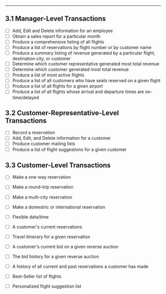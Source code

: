 
---------------------

## 3.1 Manager-Level Transactions
	
- [ ] Add, Edit and Delete information for an employee
- [ ] Obtain a sales report for a particular month
- [ ] Produce a comprehensive listing of all flights
- [ ] Produce a list of reservations by flight number or by customer name
- [ ] Produce a summary listing of revenue generated by a particular flight, destination city, or customer
- [ ] Determine which customer representative generated most total revenue
- [ ] Determine which customer generated most total revenue
- [ ] Produce a list of most active flights
- [ ] Produce a list of all customers who have seats reserved on a given flight
- [ ] Produce a list of all flights for a given airport
- [ ] Produce a list of all flights whose arrival and departure times are on-time/delayed	

## 3.2 Customer-Representative-Level Transactions

- [ ] Record a reservation
- [ ] Add, Edit, and Delete information for a customer
- [ ] Produce customer mailing lists
- [ ] Produce a list of flight suggestions for a given customer

## 3.3 Customer-Level Transactions

- [ ] Make a one-way reservation
- [ ] Make a round-trip reservation
- [ ] Make a multi-city reservation
- [ ] Make a domestric or international reservation
- [ ] Flexible data/time
- [ ] A customer's current reservations
- [ ] Travel itinerary for a given reservation
- [ ] A customer's current bid on a given reverse auction
- [ ] The bid history for a given reverse auction
- [ ] A history of all current and past reservations a customer has made
- [ ] Best-Seller list of flights
- [ ] Personalized flight suggestion list

